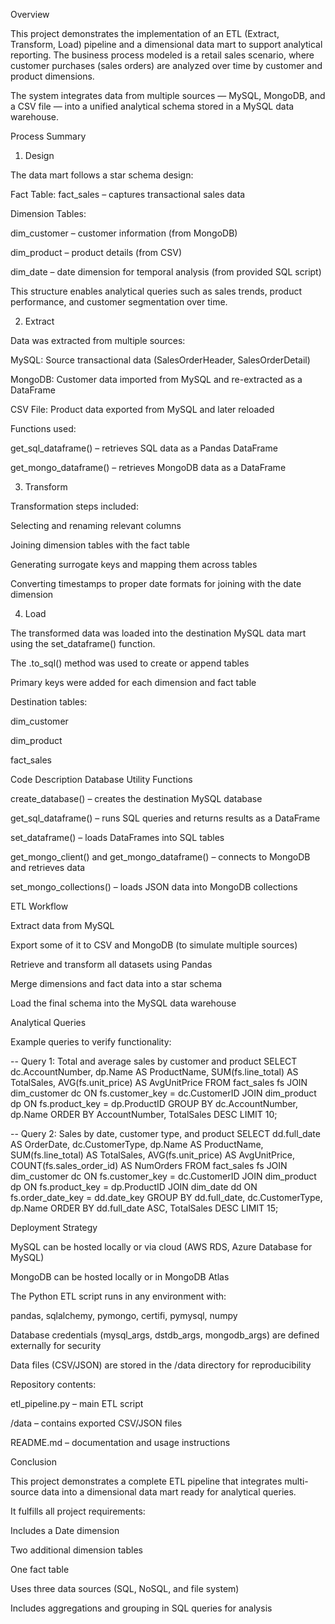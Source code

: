 Overview

This project demonstrates the implementation of an ETL (Extract, Transform, Load) pipeline and a dimensional data mart to support analytical reporting.
The business process modeled is a retail sales scenario, where customer purchases (sales orders) are analyzed over time by customer and product dimensions.

The system integrates data from multiple sources — MySQL, MongoDB, and a CSV file — into a unified analytical schema stored in a MySQL data warehouse.

Process Summary
1. Design

The data mart follows a star schema design:

Fact Table: fact_sales – captures transactional sales data

Dimension Tables:

dim_customer – customer information (from MongoDB)

dim_product – product details (from CSV)

dim_date – date dimension for temporal analysis (from provided SQL script)

This structure enables analytical queries such as sales trends, product performance, and customer segmentation over time.

2. Extract

Data was extracted from multiple sources:

MySQL: Source transactional data (SalesOrderHeader, SalesOrderDetail)

MongoDB: Customer data imported from MySQL and re-extracted as a DataFrame

CSV File: Product data exported from MySQL and later reloaded

Functions used:

get_sql_dataframe() – retrieves SQL data as a Pandas DataFrame

get_mongo_dataframe() – retrieves MongoDB data as a DataFrame

3. Transform

Transformation steps included:

Selecting and renaming relevant columns

Joining dimension tables with the fact table

Generating surrogate keys and mapping them across tables

Converting timestamps to proper date formats for joining with the date dimension

4. Load

The transformed data was loaded into the destination MySQL data mart using the set_dataframe() function.

The .to_sql() method was used to create or append tables

Primary keys were added for each dimension and fact table

Destination tables:

dim_customer

dim_product

fact_sales

Code Description
Database Utility Functions

create_database() – creates the destination MySQL database

get_sql_dataframe() – runs SQL queries and returns results as a DataFrame

set_dataframe() – loads DataFrames into SQL tables

get_mongo_client() and get_mongo_dataframe() – connects to MongoDB and retrieves data

set_mongo_collections() – loads JSON data into MongoDB collections

ETL Workflow

Extract data from MySQL

Export some of it to CSV and MongoDB (to simulate multiple sources)

Retrieve and transform all datasets using Pandas

Merge dimensions and fact data into a star schema

Load the final schema into the MySQL data warehouse

Analytical Queries

Example queries to verify functionality:

-- Query 1: Total and average sales by customer and product
SELECT 
    dc.AccountNumber,
    dp.Name AS ProductName,
    SUM(fs.line_total) AS TotalSales,
    AVG(fs.unit_price) AS AvgUnitPrice
FROM fact_sales fs
JOIN dim_customer dc ON fs.customer_key = dc.CustomerID
JOIN dim_product dp ON fs.product_key = dp.ProductID
GROUP BY dc.AccountNumber, dp.Name
ORDER BY AccountNumber, TotalSales DESC
LIMIT 10;

-- Query 2: Sales by date, customer type, and product
SELECT 
    dd.full_date AS OrderDate,
    dc.CustomerType,
    dp.Name AS ProductName,
    SUM(fs.line_total) AS TotalSales,
    AVG(fs.unit_price) AS AvgUnitPrice,
    COUNT(fs.sales_order_id) AS NumOrders
FROM fact_sales fs
JOIN dim_customer dc ON fs.customer_key = dc.CustomerID
JOIN dim_product dp ON fs.product_key = dp.ProductID
JOIN dim_date dd ON fs.order_date_key = dd.date_key
GROUP BY dd.full_date, dc.CustomerType, dp.Name
ORDER BY dd.full_date ASC, TotalSales DESC
LIMIT 15;

Deployment Strategy

MySQL can be hosted locally or via cloud (AWS RDS, Azure Database for MySQL)

MongoDB can be hosted locally or in MongoDB Atlas

The Python ETL script runs in any environment with:

pandas, sqlalchemy, pymongo, certifi, pymysql, numpy

Database credentials (mysql_args, dstdb_args, mongodb_args) are defined externally for security

Data files (CSV/JSON) are stored in the /data directory for reproducibility

Repository contents:

etl_pipeline.py – main ETL script

/data – contains exported CSV/JSON files

README.md – documentation and usage instructions

Conclusion

This project demonstrates a complete ETL pipeline that integrates multi-source data into a dimensional data mart ready for analytical queries.

It fulfills all project requirements:

Includes a Date dimension

Two additional dimension tables

One fact table

Uses three data sources (SQL, NoSQL, and file system)

Includes aggregations and grouping in SQL queries for analysis
